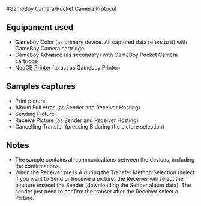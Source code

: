 #GameBoy Camera/Pocket Camera Protocol

## Equipament used
- Gameboy Color (as primary device. All captured data refers to it) with GameBoy Camera cartridge
- Gameboy Advance (as secondary) with GameBoy Pocket Camera cartridge
- [NeoGB Printer](https://github.com/zenaro147/NeoGB-Printer) (to act as Gameboy Printer)

## Samples captures
- Print picture
- Album Full erros (as Sender and Receiver Hosting)
- Sending Picture
- Receive Picture  (as Sender and Receiver Hosting)
- Cancelling Transfer (pressing B during the picture selection)

## Notes
- The sample contains all communications between the devices, including the confirmations.
- When the Receiver press A during the Transfer Method Selection (select if you want to Send or Receive a picture) the Receiver will select the pincture instead the Sender (downloading the Sender album data). The sender just need to confirm the transer after the Receiver select a Picture.
